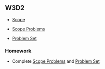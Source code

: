 ## W3D2

+ [Scope][scope]

+ [Scope Problems][scope-problems-w3d2]
+ [Problem Set][problem-set]


### Homework

+ Complete [Scope Problems][scope-problems-w3d2] and [Problem Set][problem-set]

[scope]: ./notes/scope.md
[scope-problems-w3d2]: ./problems/problem_set.md
[problem-set]: ./w3d2_pset.zip
